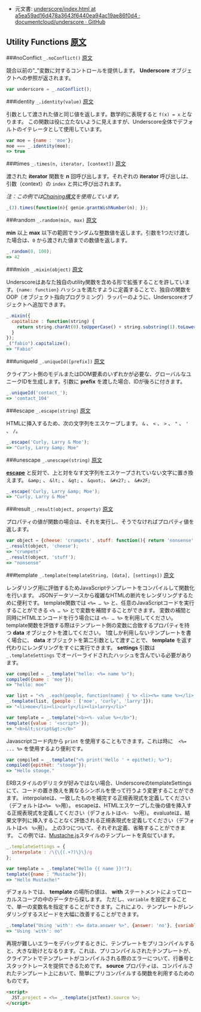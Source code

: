 +  元文書: [underscore/index.html at a5ea59ad16d478a3643f6440ea94ac19ae86f0d4 · documentcloud/underscore · GitHub](https://github.com/documentcloud/underscore/blob/a5ea59ad16d478a3643f6440ea94ac19ae86f0d4/index.html "underscore/index.html at a5ea59ad16d478a3643f6440ea94ac19ae86f0d4 · documentcloud/underscore · GitHub")

## Utility Functions [原文](http://underscorejs.org/#utility)

###noConflict `_.noConflict()` [原文](http://underscorejs.org/#noConflict)

競合以前の”_”変数に対するコントロールを提供します。 **Underscore** オブジェクトへの参照が返されます。

```javascript 
var underscore = _.noConflict();
```

###identity `_.identity(value)` [原文](http://underscorejs.org/#identity)

引数として渡された値と同じ値を返します。数学的に表現すると `f(x) = x` となります。
この関数は役に立たないように見えますが、Underscore全体でデフォルトのイテレータとして使用しています。

```javascript 
var moe = {name : 'moe'};
moe === _.identity(moe);
=> true
```

###times `_.times(n, iterator, [context])` [原文](http://underscorejs.org/#times)

渡された **iterator** 関数を **n** 回呼び出します。それぞれの **iterator** 呼び出しは、引数（context）の `index` と共に呼び出されます。

_注：この例では[Chaining構文](http://underscorejs.org/#chaining)を使用しています。_

```javascript 
_(3).times(function(n){ genie.grantWishNumber(n); });
```

###random `_.random(min, max)` [原文](http://underscorejs.org/#random)

**min** 以上 **max** 以下の範囲でランダムな整数値を返します。引数を1つだけ渡した場合は、`0` から渡された値までの数値を返します。

```javascript 
_.random(0, 100);
=> 42
```

###mixin `_.mixin(object)` [原文](http://underscorejs.org/#mixin)

Underscoreはあなた独自のutility関数を含める形で拡張することを許しています。`{name: function}` ハッシュを満たすように定義することで、独自の関数をOOP（オブジェクト指向プログラミング）ラッパーのように、Underscoreオブジェクトへ追加できます。

```javascript 
_.mixin({
  capitalize : function(string) {
    return string.charAt(0).toUpperCase() + string.substring(1).toLowerCase();
  }
});
_("fabio").capitalize();
=> "Fabio"
```

###uniqueId `_.uniqueId([prefix])` [原文](http://underscorejs.org/#uniqueId)

クライアント側のモデルまたはDOM要素のいずれかが必要な、グローバルなユニークIDを生成します。引数に **prefix** を渡した場合、IDが後ろに付きます。

```javascript 
_.uniqueId('contact_');
=> 'contact_104'
```

###escape `_.escape(string)` [原文](http://underscorejs.org/#escape)

HTMLに挿入するため、次の文字列をエスケープします。 `&` 、 `<` 、 `>` 、 `"` 、 `'` 、 `/`。

```javascript 
_.escape('Curly, Larry & Moe');
=> "Curly, Larry &amp; Moe"
```

###unescape `_.unescape(string)` [原文](http://underscorejs.org/#unescape)

**[escape](http://underscorejs.org/#escape)** と反対で、上と対をなす文字列をエスケープされていない文字に置き換えます。 `&amp;` 、 `&lt;` 、 `&gt;` 、 `&quot;`、 `&#x27;` 、 
 `&#x2F;`


```javascript 
_.escape('Curly, Larry &amp; Moe');
=> "Curly, Larry & Moe"
```

###result `_.result(object, property)` [原文](http://underscorejs.org/#result)

プロパティの値が関数の場合は、それを実行し、そうでなければプロパティ値を返します。

```javascript 
var object = {cheese: 'crumpets', stuff: function(){ return 'nonsense'; }};
_.result(object, 'cheese');
=> "crumpets"
_.result(object, 'stuff');
=> "nonsense"
```

###template `_.template(templateString, [data], [settings])` [原文](http://underscorejs.org/#template)

レンダリング用に評価するためJavaScriptテンプレートをコンパイルして関数化を行います。
JSONデータソースから複雑なHTMLの断片をレンダリングするために便利です。
template関数では `<%= … %>` と、任意のJavaScriptコードを実行することができる `<% … %>` とで変数を補間することができます。
変数の補間と同時にHTMLエンコードを行う場合には `<%- … %>` を利用してください。
template関数を評価する際はテンプレート側の変数に合致するプロパティを持つ **data** オブジェクトを渡してください。
1度しか利用しないテンプレートを書く場合に、 **data** オブジェクトを第二引数として渡すことで、 **template** を返す代わりにレンダリングをすぐに実行できます。
**settings** 引数は `_.templateSettings` でオーバーライドされたハッシュを含んでいる必要があります。

```javascript 
var compiled = _.template("hello: <%= name %>");
compiled({name : 'moe'});
=> "hello: moe"

var list = "<% _.each(people, function(name) { %> <li><%= name %></li> <% }); %>";
_.template(list, {people : ['moe', 'curly', 'larry']});
=> "<li>moe</li><li>curly</li><li>larry</li>"

var template = _.template("<b><%- value %></b>");
template({value : '<script>'});
=> "<b>&lt;script&gt;</b>"
```

Javascriptコード内から `print` を使用することもできます。これは時に　`<%= ... %>` を使用するより便利です。

```javascript 
var compiled = _.template("<% print('Hello ' + epithet); %>");
compiled({epithet: "stooge"});
=> "Hello stooge."
```

ERBスタイルのデリミタが好みではない場合、UnderscoreのtemplateSettingsにて、コードの置き換えを異なるシンボルを使って行うよう変更することができます。
interpolateは、一致したものを補完する正規表現式を定義してください（デフォルトは`<%=　%>`用）。
escapeは、HTMLエスケープした後の値を挿入する正規表現式を定義してください（デフォルトは`<%-　%>`用）。
evaluateは、結果文字列に挿入することなく評価される正規表現式を定義してください（デフォルトは`<%　%>`用）。
上の3つについて、それぞれ定義、省略することができます。
この例では、[Mustache.js](http://github.com/janl/mustache.js#readme)スタイルのテンプレートを真似ています。

```javascript 
_.templateSettings = {
  interpolate : /\{\{(.+?)\}\}/g
};

var template = _.template("Hello {{ name }}!");
template({name : "Mustache"});
=> "Hello Mustache!"
```

デフォルトでは、 **template** の場所の値は、 **with** ステートメントによってローカルスコープの中のデータから探します。
ただし、`variable` を設定することで、単一の変数名を指定することができます。これにより、テンプレートがレンダリングするスピードを大幅に改善することができます。

```javascript 
_.template("Using 'with': <%= data.answer %>", {answer: 'no'}, {variable: 'data'});
=> "Using 'with': no"
```

再現が難しいエラーをデバッグするときに、テンプレートをプリコンパイルすると、大きな助けとなるります。これは、プリコンパイルされたテンプレートが、クライアントでテンプレートがコンパイルされる際のエラーについて、行番号とスタックトレースを提供できるためです。
**source** プロパティは、コンパイルされたテンプレート上において、簡単にプリコンパイルする関数を利用するためのものです。

```html 
<script>
  JST.project = <%= _.template(jstText).source %>;
</script>
```
